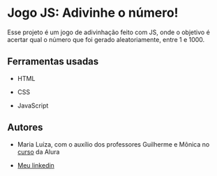 # Jogo JS: Adivinhe o número!

Esse projeto é um jogo de adivinhação feito com JS, onde o objetivo é acertar qual o número que foi gerado aleatoriamente, entre 1 e 1000.

## Ferramentas usadas

* HTML

* CSS

* JavaScript


## Autores

- Maria Luíza, com o auxílio dos professores Guilherme e Mônica no [curso](https://cursos.alura.com.br/course/logica-programacao-mergulhe-programacao-javascript) da Alura

* [Meu linkedin](https://www.linkedin.com/in/lizmariasena/)
